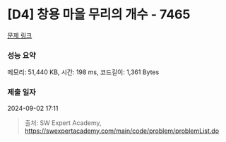 # [D4] 창용 마을 무리의 개수 - 7465 

[문제 링크](https://swexpertacademy.com/main/code/problem/problemDetail.do?contestProbId=AWngfZVa9XwDFAQU) 

### 성능 요약

메모리: 51,440 KB, 시간: 198 ms, 코드길이: 1,361 Bytes

### 제출 일자

2024-09-02 17:11



> 출처: SW Expert Academy, https://swexpertacademy.com/main/code/problem/problemList.do